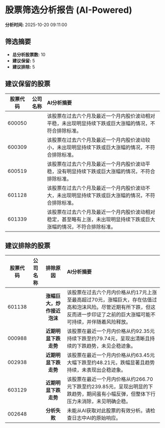 # 股票筛选分析报告 (AI-Powered)

**分析时间:** 2025-10-20 09:11:00

## 筛选摘要

- **总分析股票数:** 10
- **建议保留:** 5
- **建议排除:** 5

## 建议保留的股票

| 股票代码 | 公司名称 | AI分析摘要 |
|:---:|:---:|:---|
| 600050 |  | 该股票在过去六个月及最近一个月内股价波动相对平稳，未出现明显持续下跌或巨大涨幅的情况，不符合排除标准。 |
| 600309 |  | 该股票在过去六个月及最近一个月内股价波动较小，未出现明显持续下跌或巨大涨幅的情况，不符合排除标准。 |
| 600519 |  | 该股票在过去六个月及最近一个月内股价波动平稳，没有明显持续下跌或巨大涨幅的情况，不符合排除标准。 |
| 601128 |  | 该股票在过去六个月及最近一个月内股价波动不大，未出现明显持续下跌或巨大涨幅的情况，不符合排除标准。 |
| 601339 |  | 该股票在过去六个月及最近一个月内股价波动相对稳定，甚至略有上涨，未出现明显持续下跌或巨大涨幅的情况，不符合排除标准。 |

## 建议排除的股票

| 股票代码 | 公司名称 | 排除原因 | AI分析摘要 |
|:---:|:---:|:---:|:---|
| 601138 |  | **涨幅巨大，炒作接近泡沫** | 该股票在过去六个月内价格从约17元上涨至最高超过70元，涨幅巨大，存在估值过高和泡沫风险。尽管近期有所下跌，但这反而进一步印证了之前的巨大涨幅可能不可持续，并伴随着风险释放。 |
| 000988 |  | **近期明显下跌走势** | 该股票在最近一个月内价格从约92.35元持续下跌至约79.74元，呈现出清晰且持续的下跌趋势，未见企稳迹象。 |
| 002938 |  | **近期明显下跌走势** | 该股票在最近一个月内价格从约63.45元大幅下跌至约48.21元，跌幅显著且趋势持续，未表现出企稳迹象。 |
| 603129 |  | **近期明显下跌走势** | 该股票在最近一个月内价格从约266.70元下跌至约239.85元，呈现出明显的下跌趋势，期间虽有小幅反弹，但整体下行压力未消除，未见明确企稳。 |
| 002648 |  | **分析失败** | 未能从AI获取对此股票的有效分析。请检查日志中AI的原始响应。 |
